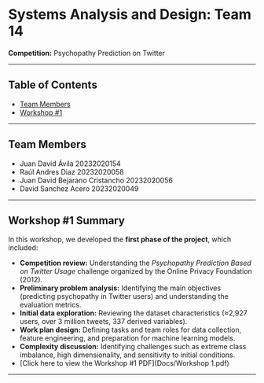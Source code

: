 # Systems Analysis and Design: Team 14
**Competition:** Psychopathy Prediction on Twitter  

---

## Table of Contents
- [Team Members](#team-members)
- [Workshop #1](#workshop-1-summary)

---

## Team Members
- Juan David Ávila 20232020154
- Raúl Andres Diaz 20232020058
- Juan David Bejarano Cristancho 20232020056
- David Sanchez Acero 20232020049

---

## Workshop #1 Summary
In this workshop, we developed the **first phase of the project**, which included:

- **Competition review:** Understanding the *Psychopathy Prediction Based on Twitter Usage* challenge organized by the Online Privacy Foundation (2012).  
- **Preliminary problem analysis:** Identifying the main objectives (predicting psychopathy in Twitter users) and understanding the evaluation metrics.  
- **Initial data exploration:** Reviewing the dataset characteristics (≈2,927 users, over 3 million tweets, 337 derived variables).  
- **Work plan design:** Defining tasks and team roles for data collection, feature engineering, and preparation for machine learning models.  
- **Complexity discussion:** Identifying challenges such as extreme class imbalance, high dimensionality, and sensitivity to initial conditions.
- [Click here to view the Workshop #1 PDF](Docs/Workshop 1.pdf)

---
